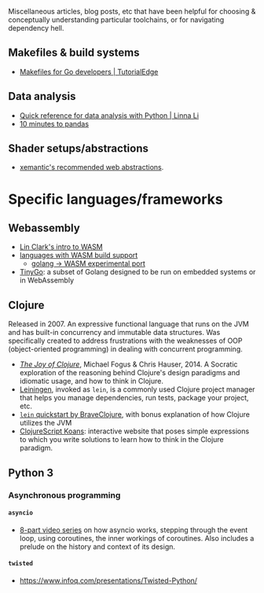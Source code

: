 Miscellaneous articles, blog posts, etc that have been helpful for choosing & 
conceptually understanding particular toolchains, or for navigating dependency 
hell.

## Makefiles & build systems

- [Makefiles for Go developers | TutorialEdge](https://tutorialedge.net/golang/makefiles-for-go-developers/)

## Data analysis

- [Quick reference for data analysis with Python | Linna Li](https://linnali.com/posts/quick_reference_for_data_analysis_with_python/)
- [10 minutes to pandas](https://pandas.pydata.org/pandas-docs/stable/user_guide/10min.html)

## Shader setups/abstractions

- [xemantic's recommended web abstractions](https://xemantic.github.io/shader-web-background/#alternatives).


# Specific languages/frameworks

## Webassembly

- [Lin Clark's intro to WASM](https://hacks.mozilla.org/2017/02/a-cartoon-intro-to-webassembly/)
- [languages with WASM build support](https://github.com/appcypher/awesome-wasm-langs)
	- [golang -> WASM experimental port](https://github.com/golang/go/wiki/WebAssembly)
- [TinyGo](https://tinygo.org/): a subset of Golang designed to be run on embedded systems or in WebAssembly

## Clojure

Released in 2007. An expressive functional language that runs on the JVM and has built-in concurrency and immutable data structures. Was specifically created to address frustrations with the weaknesses of OOP (object-oriented programming) in dealing with concurrent programming.

- [_The Joy of Clojure_](https://www.manning.com/books/the-joy-of-clojure-second-edition), Michael Fogus & Chris Hauser, 2014. A Socratic exploration of the reasoning behind Clojure's design paradigms and idiomatic usage, and how to think in Clojure.
- [Leiningen](http://leiningen.org/), invoked as `lein`, is a commonly used Clojure project manager that helps you manage dependencies, run tests, package your project, etc.
- [`lein` quickstart by BraveClojure](https://www.braveclojure.com/getting-started/), with bonus explanation of how Clojure utilizes the JVM
- [ClojureScript Koans](http://clojurescriptkoans.com/): interactive website that poses simple expressions to which you write solutions to learn how to think in the Clojure paradigm.

## Python 3

### Asynchronous programming

#### `asyncio`
- [8-part video series](https://www.youtube.com/watch?v=Xbl7XjFYsN4&list=PLhNSoGM2ik6SIkVGXWBwerucXjgP1rHmB) on how asyncio works, stepping through the event loop, using coroutines, the inner workings of coroutines. Also includes a prelude on the history and context of its design.

#### `twisted`
- https://www.infoq.com/presentations/Twisted-Python/

